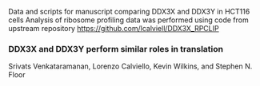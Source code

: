 Data and scripts for manuscript comparing DDX3X and DDX3Y in HCT116 cells
Analysis of ribosome profiling data was performed using code from upstream repository
https://github.com/lcalviell/DDX3X_RPCLIP

### DDX3X and DDX3Y perform similar roles in translation ###

Srivats Venkataramanan, Lorenzo Calviello, Kevin Wilkins, and Stephen N. Floor

